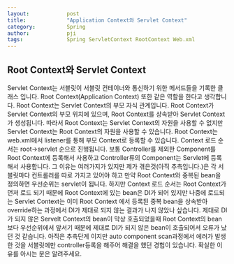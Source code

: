```yaml
---
layout:            post
title:             "Application Context와 Servlet Context"
category:          Spring
author:            pji
tags:              Spring ServletContext RootContext Web.xml
---
```



## Root Context와 Servlet Context
Servlet Context는 서블릿이 서블릿 컨테이너와 통신하기 위한 메서드들을 기록한 클래스 입니다. Root Context(Application Context) 또한 같은 역할을 한다고 생각합니다. Root Context는 Servlet Context의 부모 자식 관계입니다. Root Context가 Servlet Context의 부모 위치에 있으며, Root Context를 상속받아 Servlet Context가 생성됩니다. 따라서 Root Context는 Servlet Context의 자원을 사용할 수 없지만 Servlet Context는 Root Context의 자원을 사용할 수 있습니다.
Root Context는 web.xml에서 listener를 통해 부모 Context로 등록할 수 있습니다. 
Context 로드 순서는 root->servlet 순으로 진행됩니다.
보통 Controller를 제외한 Component를 Root Context에 등록해서 사용하고 Controller류의 Component는 Servlet에 등록해서 사용합니다.
그 이유는 여러가지가 있지만 제가 겪은것(아직 추측입니다.)은 각 서블릿마다 컨트롤러를 따로 가지고 있어야 하고 만약 Root Context와 중복된 bean을 정의하면 우선순위는 servlet이 됩니다. 하지만 Context 로드 순서는 Root Context가 먼저 로드 되기 때문에 Root Context에 있는 bean은 DI가 되어 있지만 나중에 로드되는 Servlet Context는 이미 Root Context 에서 등록된 중복 bean을 상속받아 override하는 과정에서 DI가 제대로 되지 않는 결과가 나지 않았나 싶습니다. 제대로 DI가 되지 않은 Servelt Context의 bean이 막상 호출되었을때 Root Context의 bean보다 우선순위에서 앞서기 때문에 제대로 DI가 되지 않은 bean이 호출되어서 오류가 났던 것 같습니다.
아직은 추측단계 이지만 auto component scan과정에서 에러가 발생한 것을 서블릿에만 controller등록을 해주어 해결을 했던 경험이 있습니다. 확실한 이유를 아시는 분은 알려주세요.

